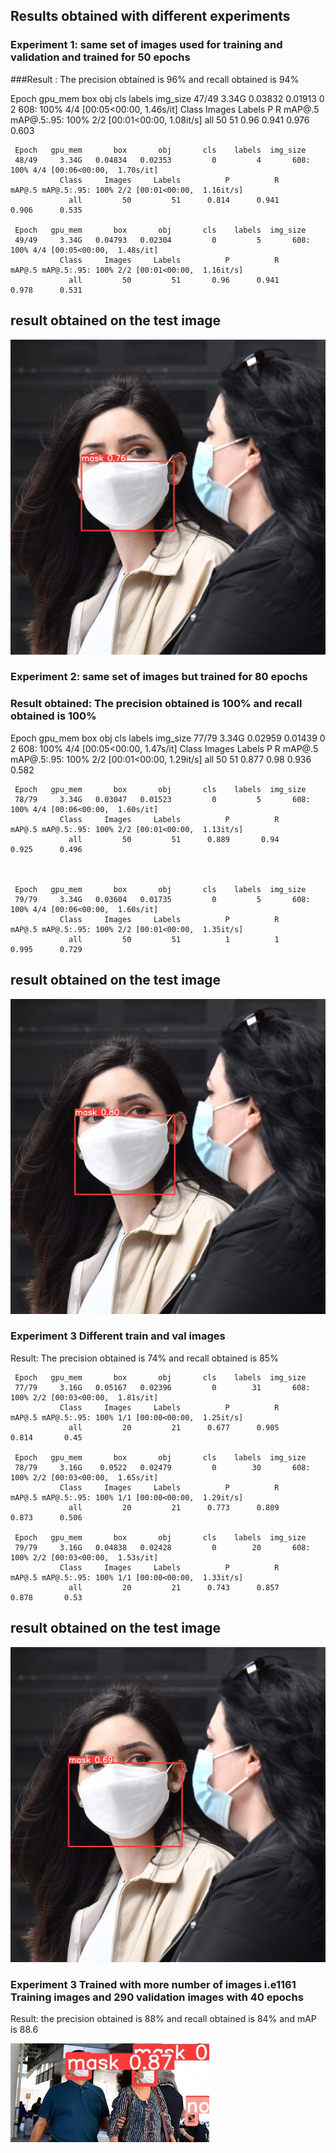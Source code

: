 
## Results obtained with different experiments
### Experiment 1: same set of images used for training and validation and trained for 50 epochs
###Result : The precision obtained is 96% and recall obtained is 94%

Epoch   gpu_mem       box       obj       cls    labels  img_size
     47/49     3.34G   0.03832   0.01913         0         2       608: 100% 4/4 [00:05<00:00,  1.46s/it]
               Class     Images     Labels          P          R     mAP@.5 mAP@.5:.95: 100% 2/2 [00:01<00:00,  1.08it/s]
                 all         50         51       0.96      0.941      0.976      0.603

     Epoch   gpu_mem       box       obj       cls    labels  img_size
     48/49     3.34G   0.04834   0.02353         0         4       608: 100% 4/4 [00:06<00:00,  1.70s/it]
               Class     Images     Labels          P          R     mAP@.5 mAP@.5:.95: 100% 2/2 [00:01<00:00,  1.16it/s]
                 all         50         51      0.814      0.941      0.906      0.535

     Epoch   gpu_mem       box       obj       cls    labels  img_size
     49/49     3.34G   0.04793   0.02304         0         5       608: 100% 4/4 [00:05<00:00,  1.48s/it]
               Class     Images     Labels          P          R     mAP@.5 mAP@.5:.95: 100% 2/2 [00:01<00:00,  1.16it/s]
                 all         50         51       0.96      0.941      0.978      0.531
           
           
## result obtained on the test image
![](test1.jpg)

### Experiment 2: same set of images but trained for 80 epochs
### Result obtained: The precision obtained is 100% and recall obtained is 100%
 Epoch   gpu_mem       box       obj       cls    labels  img_size
     77/79     3.34G   0.02959   0.01439         0         2       608: 100% 4/4 [00:05<00:00,  1.47s/it]
               Class     Images     Labels          P          R     mAP@.5 mAP@.5:.95: 100% 2/2 [00:01<00:00,  1.29it/s]
                 all         50         51      0.877       0.98      0.936      0.582

     Epoch   gpu_mem       box       obj       cls    labels  img_size
     78/79     3.34G   0.03047   0.01523         0         5       608: 100% 4/4 [00:06<00:00,  1.60s/it]
               Class     Images     Labels          P          R     mAP@.5 mAP@.5:.95: 100% 2/2 [00:01<00:00,  1.13it/s]
                 all         50         51      0.889       0.94      0.925      0.496
                 
                 

     Epoch   gpu_mem       box       obj       cls    labels  img_size
     79/79     3.34G   0.03604   0.01735         0         5       608: 100% 4/4 [00:06<00:00,  1.60s/it]
               Class     Images     Labels          P          R     mAP@.5 mAP@.5:.95: 100% 2/2 [00:01<00:00,  1.35it/s]
                 all         50         51          1          1      0.995      0.729
                 
  ## result obtained on the test image
![](/images/test2.jpg)

### Experiment 3 Different train and val images
Result: The precision obtained is 74% and recall obtained is 85%

     Epoch   gpu_mem       box       obj       cls    labels  img_size
     77/79     3.16G   0.05167   0.02396         0        31       608: 100% 2/2 [00:03<00:00,  1.81s/it]
               Class     Images     Labels          P          R     mAP@.5 mAP@.5:.95: 100% 1/1 [00:00<00:00,  1.25it/s]
                 all         20         21      0.677      0.905      0.814       0.45

     Epoch   gpu_mem       box       obj       cls    labels  img_size
     78/79     3.16G    0.0522   0.02479         0        30       608: 100% 2/2 [00:03<00:00,  1.65s/it]
               Class     Images     Labels          P          R     mAP@.5 mAP@.5:.95: 100% 1/1 [00:00<00:00,  1.29it/s]
                 all         20         21      0.773      0.809      0.873      0.506

     Epoch   gpu_mem       box       obj       cls    labels  img_size
     79/79     3.16G   0.04838   0.02428         0        20       608: 100% 2/2 [00:03<00:00,  1.53s/it]
               Class     Images     Labels          P          R     mAP@.5 mAP@.5:.95: 100% 1/1 [00:00<00:00,  1.33it/s]
                 all         20         21      0.743      0.857      0.878       0.53
                 
                 
 ## result obtained on the test image
![](/images/test.jpg)


### Experiment 3 Trained with more number of images i.e1161 Training images and 290 validation images with 40 epochs
Result: the precision obtained is 88% and recall obtained is 84% and mAP is 88.6

![](/tested/test2.jpg)
